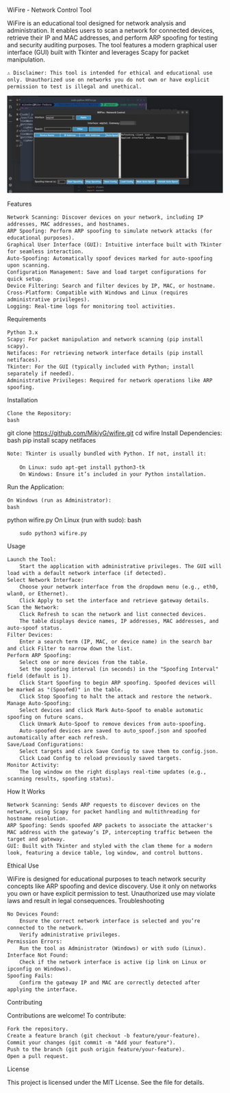 WiFire - Network Control Tool

WiFire is an educational tool designed for network analysis and administration. It enables users to scan a network for connected devices, retrieve their IP and MAC addresses, and perform ARP spoofing for testing and security auditing purposes. The tool features a modern graphical user interface (GUI) built with Tkinter and leverages Scapy for packet manipulation.

    ⚠️ Disclaimer: This tool is intended for ethical and educational use only. Unauthorized use on networks you do not own or have explicit permission to test is illegal and unethical.


![WiFire Interface](https://github.com/MikiyG/WiFire/blob/master/WifirePic.png?raw=true)

Features

    Network Scanning: Discover devices on your network, including IP addresses, MAC addresses, and hostnames.
    ARP Spoofing: Perform ARP spoofing to simulate network attacks (for educational purposes).
    Graphical User Interface (GUI): Intuitive interface built with Tkinter for seamless interaction.
    Auto-Spoofing: Automatically spoof devices marked for auto-spoofing upon scanning.
    Configuration Management: Save and load target configurations for quick setup.
    Device Filtering: Search and filter devices by IP, MAC, or hostname.
    Cross-Platform: Compatible with Windows and Linux (requires administrative privileges).
    Logging: Real-time logs for monitoring tool activities.

Requirements

    Python 3.x
    Scapy: For packet manipulation and network scanning (pip install scapy).
    Netifaces: For retrieving network interface details (pip install netifaces).
    Tkinter: For the GUI (typically included with Python; install separately if needed).
    Administrative Privileges: Required for network operations like ARP spoofing.

Installation

    Clone the Repository:
    bash

git clone https://github.com/MikiyG/wifire.git
cd wifire
Install Dependencies:
bash
pip install scapy netifaces

    Note: Tkinter is usually bundled with Python. If not, install it:

        On Linux: sudo apt-get install python3-tk
        On Windows: Ensure it’s included in your Python installation.

Run the Application:

    On Windows (run as Administrator):
    bash

python wifire.py
On Linux (run with sudo):
bash

        sudo python3 wifire.py

Usage

    Launch the Tool:
        Start the application with administrative privileges. The GUI will load with a default network interface (if detected).
    Select Network Interface:
        Choose your network interface from the dropdown menu (e.g., eth0, wlan0, or Ethernet).
        Click Apply to set the interface and retrieve gateway details.
    Scan the Network:
        Click Refresh to scan the network and list connected devices.
        The table displays device names, IP addresses, MAC addresses, and auto-spoof status.
    Filter Devices:
        Enter a search term (IP, MAC, or device name) in the search bar and click Filter to narrow down the list.
    Perform ARP Spoofing:
        Select one or more devices from the table.
        Set the spoofing interval (in seconds) in the "Spoofing Interval" field (default is 1).
        Click Start Spoofing to begin ARP spoofing. Spoofed devices will be marked as "(Spoofed)" in the table.
        Click Stop Spoofing to halt the attack and restore the network.
    Manage Auto-Spoofing:
        Select devices and click Mark Auto-Spoof to enable automatic spoofing on future scans.
        Click Unmark Auto-Spoof to remove devices from auto-spoofing.
        Auto-spoofed devices are saved to auto_spoof.json and spoofed automatically after each refresh.
    Save/Load Configurations:
        Select targets and click Save Config to save them to config.json.
        Click Load Config to reload previously saved targets.
    Monitor Activity:
        The log window on the right displays real-time updates (e.g., scanning results, spoofing status).

How It Works

    Network Scanning: Sends ARP requests to discover devices on the network, using Scapy for packet handling and multithreading for hostname resolution.
    ARP Spoofing: Sends spoofed ARP packets to associate the attacker's MAC address with the gateway’s IP, intercepting traffic between the target and gateway.
    GUI: Built with Tkinter and styled with the clam theme for a modern look, featuring a device table, log window, and control buttons.

Ethical Use

WiFire is designed for educational purposes to teach network security concepts like ARP spoofing and device discovery. Use it only on networks you own or have explicit permission to test. Unauthorized use may violate laws and result in legal consequences.
Troubleshooting

    No Devices Found:
        Ensure the correct network interface is selected and you’re connected to the network.
        Verify administrative privileges.
    Permission Errors:
        Run the tool as Administrator (Windows) or with sudo (Linux).
    Interface Not Found:
        Check if the network interface is active (ip link on Linux or ipconfig on Windows).
    Spoofing Fails:
        Confirm the gateway IP and MAC are correctly detected after applying the interface.

Contributing

Contributions are welcome! To contribute:

    Fork the repository.
    Create a feature branch (git checkout -b feature/your-feature).
    Commit your changes (git commit -m "Add your feature").
    Push to the branch (git push origin feature/your-feature).
    Open a pull request.

License

This project is licensed under the MIT License. See the  file for details.
